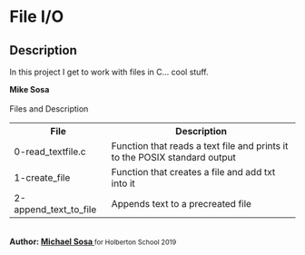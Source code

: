 <h1>File I/O</h1>
<h2>Description</h2>
<p>In this project I get to work with files in C... cool stuff.</p>
<strong>Mike Sosa</strong>
<br><br>
<caption>Files and Description</caption>
<table style="width:100%">
	<tr>
		<th>File</th>
		<th>Description</th>
	</tr>
	<tr>
		<td>0-read_textfile.c</td>
		<td>Function that reads a text file and prints it to the POSIX standard output</td>
	</tr>
	<tr>
		<td>1-create_file</td>
		<td>Function that creates a file and add txt into it</td>
	</tr>
	<tr>
		<td>2-append_text_to_file</td>
		<td>Appends text to a precreated file</td>
	</tr>
</table>
<br>
<strong>Author: <a href="https://twitter.com/micael_sosa" target="_blank">Michael Sosa </a></strong><small>for Holberton School 2019</small>
